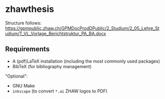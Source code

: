 # zhawthesis

Structure follows: https://gpmpublic.zhaw.ch/GPMDocProdDPublic/2_Studium/2_05_Lehre_Studium/T_VL_Vorlage_Berichtstruktur_PA_BA.docx

## Requirements

- A (pdf)LaTeX installation (including the most commonly used packages)
- BibTeX (for bibliography management)

"Optional":
- GNU Make
- `inkscape` (to convert `*.ai` ZHAW logos to PDF)
